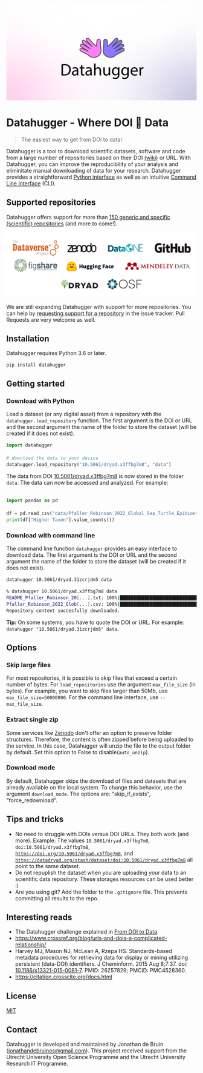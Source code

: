 [![datahugger_repo.png](datahugger_repo.png)](github.com/j535d165/datahugger)

# Datahugger - Where DOI :open_hands: Data

> The easiest way to get from DOI to data!

Datahugger is a tool to download scientific datasets, software and code from a large number of repositories based on their DOI [(wiki)](https://en.wikipedia.org/wiki/Digital_object_identifier) or URL. With Datahugger, you can improve the reproducibility of your analysis and eliminitate manual downloading of data for your research. Datahugger provides a straightforward [Python interface](#download-with-python) as well as an intuitive [Command Line Interface](#download-with-command-line) (CLI).

## Supported repositories

Datahugger offers support for more than [150 generic and specific (scientific) repositories](https://github.com/J535D165/datahugger/blob/main/repositories.md) (and more to come!).

[![Datahugger support Zenodo, Dataverse, DataOne, GitHub, FigShare, HuggingFace, Mendeley Data, Dryad, OSF, and many more](logos/logos.png)](https://github.com/J535D165/datahugger/blob/main/repositories.md)

We are still expanding Datahugger with support for more repositories. You can
help by [requesting support for a repository](https://github.com/J535D165/datahugger/issues/new/choose) in the issue tracker. Pull Requests are very
welcome as well.

## Installation

Datahugger requires Python 3.6 or later.

```
pip install datahugger
```

## Getting started

### Download with Python

Load a dataset (or any digital asset) from a repository with the `datahugger.load_repository` function. The first
argument is the DOI or URL and the second argument the name of the folder to store the dataset (will be
created if it does not exist).

```python
import datahugger

# download the data to your device
datahugger.load_repository("10.5061/dryad.x3ffbg7m8", "data")
```

The data from DOI [10.5061/dryad.x3ffbg7m8](https://doi.org/10.5061/dryad.x3ffbg7m8) is now stored in the folder `data`. The data can now be accessed and analyzed. For example:

```python

import pandas as pd

df = pd.read_csv("data/Pfaller_Robinson_2022_Global_Sea_Turtle_Epibiont_Database.csv")
print(df["Higher Taxon"].value_counts())
```


### Download with command line

The command line function `datahugger` provides an easy interface to download data. The first
argument is the DOI or URL and the second argument the name of the folder to store the dataset (will be
created if it does not exist).

```bash
datahugger 10.5061/dryad.31zcrjdm5 data
```

```bash
% datahugger 10.5061/dryad.x3ffbg7m8 data
README_Pfaller_Robinson_20[...].txt: 100%|█████████████████████████████████████| 17.1k/17.1k [00:00<00:00, 2.62MB/s]
Pfaller_Robinson_2022_Glob[...].csv: 100%|████████████████████████████████████████| 709k/709k [00:00<00:00, 904kB/s]
Repository content succesfully downloaded.
```

**Tip:** On some systems, you have to quote the DOI or URL. For example: `datahugger "10.5061/dryad.31zcrjdm5" data`. 

## Options

### Skip large files

For most repositories, it is possible to skip files that exceed a certain
number of bytes. For `load_repositories` use the argument `max_file_size`
(in bytes). For example, you want to skip files larger than 50Mb, use
`max_file_size=50000000`. For the command line interface, use
`--max_file_size`.

### Extract single zip

Some services like [Zenodo](zenodo.org) don't offer an option to preserve
folder structures. Therefore, the content is often zipped before being
uploaded to the service. In this case, Datahugger will unzip the file to the
output folder by default. Set this option to False to disable(`auto_unzip`).

### Download mode

By default, Datahugger skips the download of files and datasets that are already 
available on the local system. To change this behavior, use the argument 
`download_mode`. The options are: "skip_if_exists", "force_redownload".

## Tips and tricks

- No need to struggle with DOIs versus DOI URLs. They both work (and more). Example: The values `10.5061/dryad.x3ffbg7m8`, `doi:10.5061/dryad.x3ffbg7m8`, [`https://doi.org/10.5061/dryad.x3ffbg7m8`](https://doi.org/10.5061/dryad.x3ffbg7m8), and [`https://datadryad.org/stash/dataset/doi:10.5061/dryad.x3ffbg7m8`](https://datadryad.org/stash/dataset/doi:10.5061/dryad.x3ffbg7m8) all point to the same dataset.
- Do not repuplish the dataset when you are uploading your data to an scientific data repository. These storages resources can be used better :)
- Are you using git? Add the folder to the `.gitignore` file. This prevents committing all results to the repo.

## Interesting reads

- The Datahugger challenge explained in [From DOI to Data](https://docs.google.com/presentation/d/1K2ck7zAKsQozpLcptRyHxQCJOEzODToJIcUoKVqtSaE/edit?usp=sharing)
- https://www.crossref.org/blog/urls-and-dois-a-complicated-relationship/
- Harvey MJ, Mason NJ, McLean A, Rzepa HS. Standards-based metadata procedures for retrieving data for display or mining utilizing persistent (data-DOI) identifiers. J Cheminform. 2015 Aug 8;7:37. doi: [10.1186/s13321-015-0081-7](https://doi.org/10.1186%2Fs13321-015-0081-7). PMID: 26257829; PMCID: PMC4528360.
- https://citation.crosscite.org/docs.html

## License

[MIT](/LICENSE)

## Contact

Datahugger is developed and maintained by Jonathan de Bruin ([jonathandebruinos@gmail.com](email:jonathandebruinos@gmail.com)).
This project received support from the Utrecht University Open Science Programme and the Utrecht University
Research IT Programme.  
